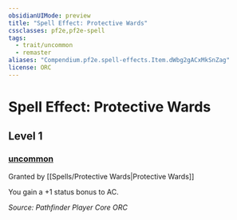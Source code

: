 ```yaml
---
obsidianUIMode: preview
title: "Spell Effect: Protective Wards"
cssclasses: pf2e,pf2e-spell
tags:
  - trait/uncommon
  - remaster
aliases: "Compendium.pf2e.spell-effects.Item.dWbg2gACxMkSnZag"
license: ORC
---
```

# Spell Effect: Protective Wards
## Level 1
### [uncommon](uncommon "Uncommon Rarity Trait")






Granted by [[Spells/Protective Wards|Protective Wards]]

You gain a +1 status bonus to AC.

*Source: Pathfinder Player Core*
*ORC*